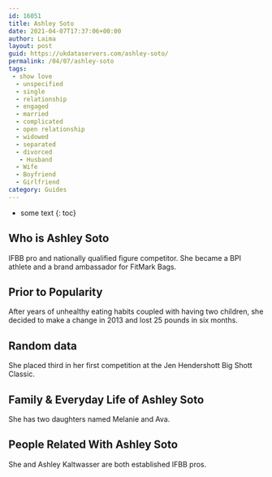 ```yaml
---
id: 16051
title: Ashley Soto
date: 2021-04-07T17:37:06+00:00
author: Laima
layout: post
guid: https://ukdataservers.com/ashley-soto/
permalink: /04/07/ashley-soto
tags:
 - show love
  - unspecified
  - single
  - relationship
  - engaged
  - married
  - complicated
  - open relationship
  - widowed
  - separated
  - divorced
   - Husband
  - Wife
  - Boyfriend
  - Girlfriend
category: Guides
---
```


* some text
{: toc}


## Who is Ashley Soto
                  
                  
                  
IFBB pro and nationally qualified figure competitor. She became a BPI athlete and a brand ambassador for FitMark Bags.
                  
              
            
              
            
                
                
                
## Prior to Popularity
                  
                  
                  
After years of unhealthy eating habits coupled with having two children, she decided to make a change in 2013 and lost 25 pounds in six months.
                  
              
            
              
            
                
                
                
## Random data
                  
                  
                  
She placed third in her first competition at the Jen Hendershott Big Shott Classic.
                  
              
            
              
            
                
                
                
## Family & Everyday Life of Ashley Soto
                  
                  
                  
She has two daughters named Melanie and Ava.
                  
              
            
              
            
                
                
                
## People Related With Ashley Soto
                  
                  
                  
She and Ashley Kaltwasser are both established IFBB pros.
                  
              
            
              
            
                
              
            
              
              
            
            
              
            
          
          
          